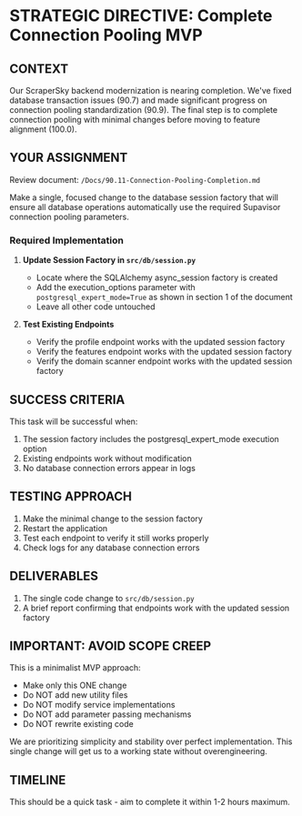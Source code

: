# STRATEGIC DIRECTIVE: Complete Connection Pooling MVP

## CONTEXT

Our ScraperSky backend modernization is nearing completion. We've fixed database transaction issues (90.7) and made significant progress on connection pooling standardization (90.9). The final step is to complete connection pooling with minimal changes before moving to feature alignment (100.0).

## YOUR ASSIGNMENT

Review document: `/Docs/90.11-Connection-Pooling-Completion.md`

Make a single, focused change to the database session factory that will ensure all database operations automatically use the required Supavisor connection pooling parameters.

### Required Implementation

1. **Update Session Factory in `src/db/session.py`**
   - Locate where the SQLAlchemy async_session factory is created
   - Add the execution_options parameter with `postgresql_expert_mode=True` as shown in section 1 of the document
   - Leave all other code untouched
   
2. **Test Existing Endpoints**
   - Verify the profile endpoint works with the updated session factory
   - Verify the features endpoint works with the updated session factory
   - Verify the domain scanner endpoint works with the updated session factory

## SUCCESS CRITERIA

This task will be successful when:

1. The session factory includes the postgresql_expert_mode execution option
2. Existing endpoints work without modification
3. No database connection errors appear in logs

## TESTING APPROACH

1. Make the minimal change to the session factory
2. Restart the application
3. Test each endpoint to verify it still works properly
4. Check logs for any database connection errors

## DELIVERABLES

1. The single code change to `src/db/session.py`
2. A brief report confirming that endpoints work with the updated session factory

## IMPORTANT: AVOID SCOPE CREEP

This is a minimalist MVP approach:
- Make only this ONE change
- Do NOT add new utility files
- Do NOT modify service implementations
- Do NOT add parameter passing mechanisms
- Do NOT rewrite existing code

We are prioritizing simplicity and stability over perfect implementation. This single change will get us to a working state without overengineering.

## TIMELINE

This should be a quick task - aim to complete it within 1-2 hours maximum.
